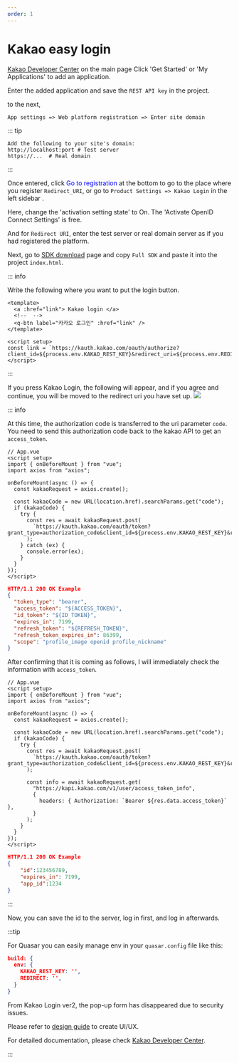 ```yaml
---
order: 1
---
```


# Kakao easy login

<a href="https://developers.kakao.com/" target="_blank">Kakao Developer Center</a> on the main page
Click 'Get Started' or 'My Applications' to add an application.

Enter the added application and save the `REST API key` in the project.

to the next,

```
App settings => Web platform registration => Enter site domain
```

::: tip

```
Add the following to your site's domain:
http://localhost:port # Test server
https://...  # Real domain
```

:::

Once entered, click <span style="color: blue">Go to registration</span> at the bottom to go to the place where you register `Redirect_URI`, or go to `Product Settings => Kakao Login` in the left sidebar .

Here, change the 'activation setting state' to On. The 'Activate OpenID Connect Settings' is free.

And for `Redirect URI`, enter the test server or real domain server as if you had registered the platform.

Next, go to <a href="https://developers.kakao.com/docs/latest/en/sdk-download/js" target="_blank">SDK download</a> page and copy `Full SDK` and paste it into the project `index.html`.

::: info

Write the following where you want to put the login button.

```vue
<template>
  <a :href="link"> Kakao login </a>
  <!--  -->
  <q-btn label="카카오 로그인" :href="link" />
</template>

<script setup>
const link = `https://kauth.kakao.com/oauth/authorize?client_id=${process.env.KAKAO_REST_KEY}&redirect_uri=${process.env.REDIRECT}&response_type=code`;
</script>
```

:::

If you press Kakao Login, the following will appear, and if you agree and continue, you will be moved to the redirect uri you have set up.
<img src="https://developers.kakao.com/docs/latest/ko/assets/style/images/kakaologin/kakaologin_code.png" />

::: info

At this time, the authorization code is transferred to the uri parameter `code`. You need to send this authorization code back to the kakao API to get an `access_token`.

```vue
// App.vue
<script setup>
import { onBeforeMount } from "vue";
import axios from "axios";

onBeforeMount(async () => {
  const kakaoRequest = axios.create();

  const kakaoCode = new URL(location.href).searchParams.get("code");
  if (kakaoCode) {
    try {
      const res = await kakaoRequest.post(
        `https://kauth.kakao.com/oauth/token?grant_type=authorization_code&client_id=${process.env.KAKAO_REST_KEY}&redirect_uri=${process.env.REDIRECT}&code=${kakaoCode}`
      );
    } catch (ex) {
      console.error(ex);
    }
  }
});
</script>
```

```json
HTTP/1.1 200 OK Example
{
  "token_type": "bearer",
  "access_token": "${ACCESS_TOKEN}",
  "id_token": "${ID_TOKEN}",
  "expires_in": 7199,
  "refresh_token": "${REFRESH_TOKEN}",
  "refresh_token_expires_in": 86399,
  "scope": "profile_image openid profile_nickname"
}
```

After confirming that it is coming as follows, I will immediately check the information with `access_token`.

```vue
// App.vue
<script setup>
import { onBeforeMount } from "vue";
import axios from "axios";

onBeforeMount(async () => {
  const kakaoRequest = axios.create();

  const kakaoCode = new URL(location.href).searchParams.get("code");
  if (kakaoCode) {
    try {
      const res = await kakaoRequest.post(
        `https://kauth.kakao.com/oauth/token?grant_type=authorization_code&client_id=${process.env.KAKAO_REST_KEY}&redirect_uri=${process.env.REDIRECT}&code=${kakaoCode}`
      );

      const info = await kakaoRequest.get(
        "https://kapi.kakao.com/v1/user/access_token_info",
        {
          headers: { Authorization: `Bearer ${res.data.access_token}` },
        }
      );
    }
  }
});
</script>
```

```json
HTTP/1.1 200 OK Example
{
    "id":123456789,
    "expires_in": 7199,
    "app_id":1234
}
```

:::

Now, you can save the id to the server, log in first, and log in afterwards.

:::tip

For Quasar you can easily manage env in your `quasar.config` file like this:

```json
build: {
  env: {
    KAKAO_REST_KEY: '',
    REDIRECT: '',
  }
}
```

From Kakao Login ver2, the pop-up form has disappeared due to security issues.

Please refer to <a href="https://developers.kakao.com/docs/latest/ko/kakaologin/design-guide" target="_blank">design guide</a> to create UI/UX.

For detailed documentation, please check <a href="https://developers.kakao.com/docs/latest/ko/kakaologin/common" target="_blank">Kakao Developer Center</a>.

:::
